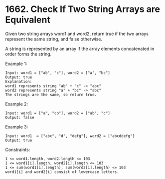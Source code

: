 # 1662. Check If Two String Arrays are Equivalent

Given two string arrays word1 and word2, return true if the two arrays represent the same string, and false otherwise.

A string is represented by an array if the array elements concatenated in order forms the string.

 

Example 1:

    Input: word1 = ["ab", "c"], word2 = ["a", "bc"]
    Output: true
    Explanation:
    word1 represents string "ab" + "c" -> "abc"
    word2 represents string "a" + "bc" -> "abc"
    The strings are the same, so return true.

Example 2:

    Input: word1 = ["a", "cb"], word2 = ["ab", "c"]
    Output: false

Example 3:

    Input: word1  = ["abc", "d", "defg"], word2 = ["abcddefg"]
    Output: true

 

Constraints:

    1 <= word1.length, word2.length <= 103
    1 <= word1[i].length, word2[i].length <= 103
    1 <= sum(word1[i].length), sum(word2[i].length) <= 103
    word1[i] and word2[i] consist of lowercase letters.

